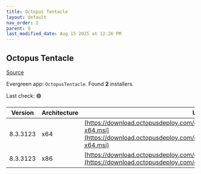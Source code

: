 ```yaml
---
title: Octopus Tentacle
layout: default
nav_order: 2
parent: O
last_modified_date: Aug 15 2025 at 12:26 PM
---
```


## Octopus Tentacle

[Source](https://octopus.com/)

Evergreen app: `OctopusTentacle`. Found **2** installers.

Last check: 🟢

| Version  | Architecture | URI                                                                                                                                                          |
| -------- | ------------ | ------------------------------------------------------------------------------------------------------------------------------------------------------------ |
| 8.3.3123 | x64          | [https://download.octopusdeploy.com/octopus/Octopus.Tentacle.8.3.3123-x64.msi](https://download.octopusdeploy.com/octopus/Octopus.Tentacle.8.3.3123-x64.msi) |
| 8.3.3123 | x86          | [https://download.octopusdeploy.com/octopus/Octopus.Tentacle.8.3.3123.msi](https://download.octopusdeploy.com/octopus/Octopus.Tentacle.8.3.3123.msi)         |

